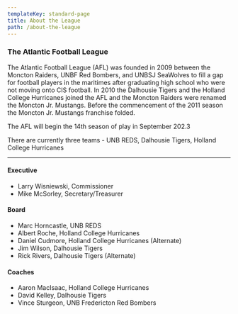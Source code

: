 ```yaml
---
templateKey: standard-page
title: About the League
path: /about-the-league
---
```

### The Atlantic Football League

The Atlantic Football League (AFL) was founded in 2009 between the Moncton Raiders, UNBF Red Bombers, and UNBSJ SeaWolves to fill a gap for football players in the maritimes after graduating high school who were not moving onto CIS football. In 2010 the Dalhousie Tigers and the Holland College Hurricanes joined the AFL and the Moncton Raiders were renamed the Moncton Jr. Mustangs.  Before the commencement of the 2011 season the Moncton Jr. Mustangs franchise folded.

The AFL will begin the 14th season of play in September 202.3

T﻿here are currently three teams - UNB REDS, Dalhousie Tigers, Holland College Hurricanes

- - -

#### Executive

* Larry Wisniewski, Commissioner
* Mike McSorley, Secretary/Treasurer

#### Board

* Marc Horncastle, UNB REDS
* Albert Roche, Holland College Hurricanes
* Daniel Cudmore, Holland College Hurricanes (Alternate)
* Jim Wilson, Dalhousie Tigers
* Rick Rivers, Dalhousie Tigers (Alternate)

#### Coaches

* Aaron MacIsaac,  Holland College Hurricanes
* David Kelley, Dalhousie Tigers
* Vince Sturgeon, UNB Fredericton Red Bombers